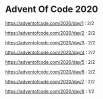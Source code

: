 # Advent Of Code 2020

https://adventofcode.com/2020/day/1 : 2/2

https://adventofcode.com/2020/day/2 : 2/2

https://adventofcode.com/2020/day/3 : 2/2

https://adventofcode.com/2020/day/4 : 2/2

https://adventofcode.com/2020/day/5 : 2/2

https://adventofcode.com/2020/day/6 : 2/2

https://adventofcode.com/2020/day/7 : 2/2

https://adventofcode.com/2020/day/8 : 1/2
